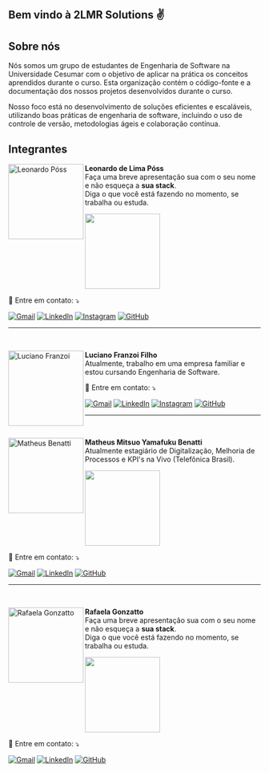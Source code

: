 ## Bem vindo à 2LMR Solutions ✌️

## Sobre nós
Nós somos um grupo de estudantes de Engenharia de Software na Universidade Cesumar com o objetivo de aplicar na prática os conceitos aprendidos durante o curso. Esta organização contém o código-fonte e a documentação dos nossos projetos desenvolvidos durante o curso.

Nosso foco está no desenvolvimento de soluções eficientes e escaláveis, utilizando boas práticas de engenharia de software, incluindo o uso de controle de versão, metodologias ágeis e colaboração contínua.

## Integrantes

<!--Leonardo-->
<div>
<img src="https://avatars.githubusercontent.com/u/135801343?v=4" alt="Leonardo Póss" min-width="400px" max-width="150px" width="150px" align="left">

<p align="left"> 
  <strong>Leonardo de Lima Póss</strong><br>
  Faça uma breve apresentação sua com o seu nome e não esqueça a <strong>sua stack</strong>.<br>
  Diga o que você está fazendo no momento, se trabalha ou estuda.
</p>
<a href="https://skillicons.dev">
    <img src="https://skillicons.dev/icons?i=git,kubernetes,docker,c,vim" width="150"/>
  </a>
<p align="left">
  💌 Entre em contato: ⤵️
</p>

<p align="left">
  <a href="#" title="Gmail">
  <img src="https://img.shields.io/badge/-Gmail-FF0000?style=flat-square&labelColor=FF0000&logo=gmail&logoColor=white&link=LINK-DO-SEU-GMAIL" alt="Gmail"/></a>
  <a href="#" title="LinkedIn">
  <img src="https://img.shields.io/badge/-Linkedin-0e76a8?style=flat-square&logo=Linkedin&logoColor=white&link=LINK-DO-SEU-LINKEDIN" alt="LinkedIn"/></a>
  <a href="#" title="Instagram">
  <img src="https://img.shields.io/badge/-Instagram-DF0174?style=flat-square&labelColor=DF0174&logo=instagram&logoColor=white&link=LINK-DO-SEU-INSTAGRAM" alt="Instagram"/></a>
  <a href="https://github.com/LeonardoPoss" title="GitHub">
  <img src="https://img.shields.io/badge/-GitHub-grey?style=flat-square&labelColor=grey&logo=github&logoColor=white&link=https://github.com/LeonardoPoss" alt="GitHub"></a>
</p>
<hr>
</div>
<br>

<!--Luciano-->
<div>
<img src="https://avatars.githubusercontent.com/u/137215449?v=4" alt="Luciano Franzoi" min-width="400px" max-width="150px" width="150px" align="left">

<p align="left"> 
  <strong>Luciano Franzoi Filho</strong><br>
  Atualmente, trabalho em uma empresa familiar e estou cursando Engenharia de Software.
</p>


<p align="left">
  💌 Entre em contato: ⤵️
</p>

<p align="left">
  <a href="mailto:lucianofilhodombosco@gmail.com" title="Gmail">
  <img src="https://img.shields.io/badge/-Gmail-FF0000?style=flat-square&labelColor=FF0000&logo=gmail&logoColor=white&link=mailto:lucianofilhodombosco@gmail.com" alt="Gmail"/></a>
  <a href="https://www.linkedin.com/in/luciano-franzoi-filho-19bb50235/" title="LinkedIn">
  <img src="https://img.shields.io/badge/-Linkedin-0e76a8?style=flat-square&logo=Linkedin&logoColor=white&link=https://www.linkedin.com/in/luciano-franzoi-filho-19bb50235/" alt="LinkedIn"/></a>
<!--   <a href="#" title="WhatsApp">
  <img src="https://img.shields.io/badge/-WhatsApp-25d366?style=flat-square&labelColor=25d366&logo=whatsapp&logoColor=white&link=API-DO-SEU-WHATSAPP" alt="WhatsApp"/></a> -->
<!--   <a href="#" title="Facebook">
  <img src="https://img.shields.io/badge/-Facebook-3b5998?style=flat-square&labelColor=3b5998&logo=facebook&logoColor=white&link=LINK-DO-SEU-FACEBOOK" alt="Facebook"/></a> -->
  <a href="https://www.instagram.com/luciano_frz" title="Instagram">
  <img src="https://img.shields.io/badge/-Instagram-DF0174?style=flat-square&labelColor=DF0174&logo=instagram&logoColor=white&link=https://www.instagram.com/luciano_frz" alt="Instagram"/></a>
  <a href="https://github.com/Luciano-Franzoi-Filho" title="GitHub">
  <img src="https://img.shields.io/badge/-GitHub-grey?style=flat-square&labelColor=grey&logo=github&logoColor=white&link=https://github.com/Luciano-Franzoi-Filho" alt="GitHub"></a>
</p>
<hr>
</div>
<br>

<!--Matheus-->
<div>
 <img src="https://avatars.githubusercontent.com/u/122309255?v=4" alt="Matheus Benatti" min-width="400px" max-width="150px" width="150px" align="left">

<p align="left"> 
  <strong>Matheus Mitsuo Yamafuku Benatti</strong><br>
  Atualmente estagiário de Digitalização, Melhoria de Processos e KPI's na Vivo (Telefônica Brasil). 
</p>
<a href="https://skillicons.dev">
    <img src="https://skillicons.dev/icons?i=git,py,js,figma,html,css" width="150"/>
  </a>
<p align="left">
  💌 Entre em contato: ⤵️
</p>

<p align="left">
  <a href="mailto:matheus.cwb2@gmail.com" title="Gmail">
  <img src="https://img.shields.io/badge/-Gmail-FF0000?style=flat-square&labelColor=FF0000&logo=gmail&logoColor=white&link=mailto:matheus.cwb2@gmail.com" alt="Gmail"/></a>
  <a href="https://www.linkedin.com/in/matheus-benatti-software-engineer" title="LinkedIn">
  <img src="https://img.shields.io/badge/-Linkedin-0e76a8?style=flat-square&logo=Linkedin&logoColor=white&link=https://www.linkedin.com/in/matheus-benatti-software-engineer" alt="LinkedIn"/></a>
  <a href="https://github.com/benattimatheus" title="GitHub">
  <img src="https://img.shields.io/badge/-GitHub-grey?style=flat-square&labelColor=grey&logo=github&logoColor=white&link=https://github.com/benattimatheus" alt="GitHub"></a>
</p>
<hr>
</div>
<br>

<!--Rafaela-->
<div>
 <img src="https://avatars.githubusercontent.com/u/142946829?v=4" alt="Rafaela Gonzatto" min-width="400px" max-width="150px" width="150px" align="left">

<p align="left"> 
  <strong>Rafaela Gonzatto</strong><br>
  Faça uma breve apresentação sua com o seu nome e não esqueça a <strong>sua stack</strong>.<br>
  Diga o que você está fazendo no momento, se trabalha ou estuda.
</p>
<a href="https://skillicons.dev">
    <img src="https://skillicons.dev/icons?i=git,py,js,figma,html,css" width="150"/>
  </a>
<p align="left">
  💌 Entre em contato: ⤵️
</p>

<p align="left">
  <a href="#" title="Gmail">
  <img src="https://img.shields.io/badge/-Gmail-FF0000?style=flat-square&labelColor=FF0000&logo=gmail&logoColor=white&link=link-email" alt="Gmail"/></a>
  <a href="#" title="LinkedIn">
  <img src="https://img.shields.io/badge/-Linkedin-0e76a8?style=flat-square&logo=Linkedin&logoColor=white&link=link-linkedin" alt="LinkedIn"/></a>
  <a href="https://github.com/rafaelagonzatto" title="GitHub">
  <img src="https://img.shields.io/badge/-GitHub-grey?style=flat-square&labelColor=grey&logo=github&logoColor=white&link=https://github.com/rafaelagonzatto" alt="GitHub"></a>
</p>
</div>
<br>


<!--

**Here are some ideas to get you started:**

🙋‍♀️ A short introduction - what is your organization all about?
🌈 Contribution guidelines - how can the community get involved?
👩‍💻 Useful resources - where can the community find your docs? Is there anything else the community should know?
🍿 Fun facts - what does your team eat for breakfast?
🧙 Remember, you can do mighty things with the power of [Markdown](https://docs.github.com/github/writing-on-github/getting-started-with-writing-and-formatting-on-github/basic-writing-and-formatting-syntax)
-->

